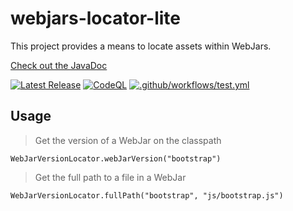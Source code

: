 webjars-locator-lite
====================

This project provides a means to locate assets within WebJars.

[Check out the JavaDoc](https://javadocs.dev/org.webjars/webjars-locator-lite/latest)

[![Latest Release](https://img.shields.io/maven-central/v/org.webjars/webjars-locator-lite.svg)](https://mvnrepository.com/artifact/org.webjars/webjars-locator-lite) [![CodeQL](https://github.com/webjars/webjars-locator-lite/actions/workflows/codeql-analysis.yml/badge.svg)](https://github.com/webjars/webjars-locator-lite/actions/workflows/codeql-analysis.yml) [![.github/workflows/test.yml](https://github.com/webjars/webjars-locator-lite/actions/workflows/test.yml/badge.svg)](https://github.com/webjars/webjars-locator-lite/actions/workflows/test.yml) 

Usage
--------------------------------

> Get the version of a WebJar on the classpath
```
WebJarVersionLocator.webJarVersion("bootstrap")
```

> Get the full path to a file in a WebJar
```
WebJarVersionLocator.fullPath("bootstrap", "js/bootstrap.js")
```

